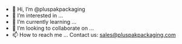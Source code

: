 - 👋 Hi, I’m @pluspakpackaging
- 👀 I’m interested in ...
- 🌱 I’m currently learning ...
- 💞️ I’m looking to collaborate on ...
- 📫 How to reach me ...
Contact us: sales@pluspakpackaging.com

<!---
pluspakpackaging/pluspakpackaging is a ✨ special ✨ repository because its `README.md` (this file) appears on your GitHub profile.
You can click the Preview link to take a look at your changes.
--->
